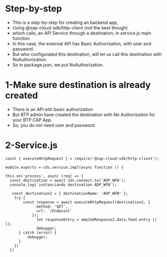 # Step-by-step

- This is a step-by-step for creating an backend app,
- Using @sap-cloud-sdk/http-client (not the best though)
- which calls, an API Service through a destination, in service.js main function.
- In this case, the external API has Basic Authorization, with user and password.
- But who configurated this destination, will let us call this destination with NoAuthorization.
- So in package.json, we put NoAuthorization.

# 1-Make sure destination is already created
- There is an API eith basic authorization
- But BTP admin have created the destination with No Authorization for your BTP CAP App.
- So, you do not need user and password.
# 2-Service.js

    const { executeHttpRequest } = require('@sap-cloud-sdk/http-client');

    module.exports = cds.service.impl(async function () {

    this.on('process', async (req) => {
      const destination = await cds.connect.to('ADP_WFN');
      console.log(`instanciando destination ADP_WFN`);

       const destination2 = { destinationName: 'ADP_WFN' };
        try {
            const response = await executeHttpRequest(destination2, {
                  method: 'GET',
                  url: `/Endpoint`
                });
                  let responseEntry = empJobResponse2.data.feed.entry || [];
                  debugger;
          } catch (error) {
              debugger;
          }
        })
      })

    
